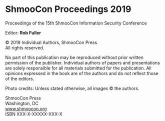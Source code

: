 # ShmooCon Proceedings 2019

Proceedings of the 15th ShmooCon Information Security Conference

Editor: **Rob Fuller**

© 2019 Individual Authors, ShmooCon Press  
All rights reserved.

No part of this publication may be reproduced without prior written permission of the publisher. Individual authors of papers and presentations are solely responsible for all materials submitted for the publication. All opinions expressed in the book are of the authors and do not reflect those of the editors.

Photo credits: Unless stated otherwise, all images © the authors.

ShmooCon Press  
Washington, DC  
www.shmoocon.org  
ISBN XXX-X-XXXXX-XXX-X

